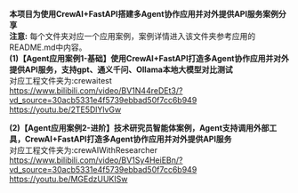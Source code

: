 **本项目为使用CrewAI+FastAPI搭建多Agent协作应用并对外提供API服务案例分享**                           
**注意:** 每个文件夹对应一个应用案例，案例详情进入该文件夹参考应用的README.md中内容。         
**(1)【Agent应用案例1-基础】使用CrewAI+FastAPI打造多Agent协作应用并对外提供API服务，支持gpt、通义千问、Ollama本地大模型对比测试**                                                
对应工程文件夹为:crewaitest           
https://www.bilibili.com/video/BV1N44reDEt3/?vd_source=30acb5331e4f5739ebbad50f7cc6b949             
https://youtu.be/2TE5DlYlvGw    

**(2)【Agent应用案例2-进阶】技术研究员智能体案例，Agent支持调用外部工具，CrewAI+FastAPI打造多Agent协作应用并对外提供API服务**                                                
对应工程文件夹为:crewAIWithResearcher                             
https://www.bilibili.com/video/BV1Sy4HeiEBn/?vd_source=30acb5331e4f5739ebbad50f7cc6b949                                  
https://youtu.be/MGEdzUUKISw                      




